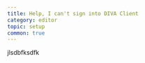 ```yaml
---
title: Help, I can't sign into DIVA Client
category: editor
topic: setup
common: true
---
```


jlsdbfksdfk
